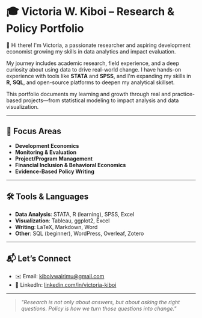# 🎓 Victoria W. Kiboi – Research & Policy Portfolio

👋 Hi there! I'm Victoria, a passionate researcher and aspiring development economist growing my skills in data analytics and impact evaluation.

My journey includes academic research, field experience, and a deep curiosity about using data to drive real-world change. I have hands-on experience with tools like **STATA** and **SPSS**, and I'm expanding my skills in **R**, **SQL**, and open-source platforms to deepen my analytical skillset.

This portfolio documents my learning and growth through real and practice-based projects—from statistical modeling to impact analysis and data visualization.

---

## 📌 Focus Areas

- **Development Economics**
- **Monitoring & Evaluation**
- **Project/Program Management**
- **Financial Inclusion & Behavioral Economics**
- **Evidence-Based Policy Writing**

---

## 🛠️ Tools & Languages

- **Data Analysis**: STATA, R (learning), SPSS, Excel  
- **Visualization**: Tableau, ggplot2, Excel  
- **Writing**: LaTeX, Markdown, Word  
- **Other**: SQL (beginner), WordPress, Overleaf, Zotero

---


## 📬 Let’s Connect

- ✉️ Email: kiboivwairimu@gmail.com  
- 💼 LinkedIn: [linkedin.com/in/victoria-kiboi](#) 

---

> *"Research is not only about answers, but about asking the right questions. Policy is how we turn those questions into change."*  




